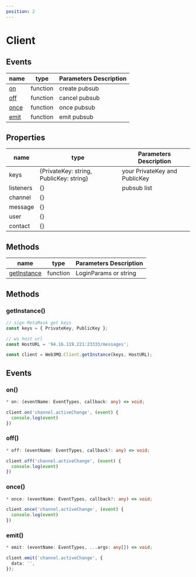 ```yaml
---
position: 2
---
```


# Client

## Events

| name                                            | type     | Parameters Description |
| ----------------------------------------------- | -------- | ---------------------- |
| [on](/docs/Web3MQ-SDK/JS-SDK-V2/client/#on)     | function | create pubsub          |
| [off](/docs/Web3MQ-SDK/JS-SDK-V2/client/#off)   | function | cancel pubsub          |
| [once](/docs/Web3MQ-SDK/JS-SDK-V2/client/#once) | function | once pubsub            |
| [emit](/docs/Web3MQ-SDK/JS-SDK-V2/client/#emit) | function | emit pubsub            |

## Properties

| name      | type                                    | Parameters Description        |
| --------- | --------------------------------------- | ----------------------------- |
| keys      | {PrivateKey: string, PublicKey: string} | your PrivateKey and PublicKey |
| listeners | {}                                      | pubsub list                   |
| channel   | {}                                      |                               |
| message   | {}                                      |                               |
| user      | {}                                      |                               |
| contact   | {}                                      |                               |

## Methods

| name                                                          | type     | Parameters Description |
| ------------------------------------------------------------- | -------- | ---------------------- |
| [getInstance](/docs/Web3MQ-SDK/JS-SDK-V2/client/#getInstance) | function | LoginParams or string  |

## Methods

### getInstance()

```typescript
// sign MetaMask get keys
const keys = { PrivateKey, PublicKey };

// ws host url
const HostURL = '94.16.119.221:23333/messages';

const client = Web3MQ.Client.getInstance(keys, HostURL);
```

## Events

### on()

```typescript
* on: (eventName: EventTypes, callback: any) => void;
```

```typescript
client.on('channel.activeChange', (event) {
  console.log(event)
})
```

### off()

```typescript
* off: (eventName: EventTypes, callback?: any) => void;
```

```typescript
client.off('channel.activeChange', (event) {
  console.log(event)
})
```

### once()

```typescript
* once: (eventName: EventTypes, callback?: any) => void;
```

```typescript
client.once('channel.activeChange', (event) {
  console.log(event)
})
```

### emit()

```typescript
* emit: (eventName: EventTypes, ...args: any[]) => void;
```

```typescript
client.emit('channel.activeChange', {
  data: '',
});
```
